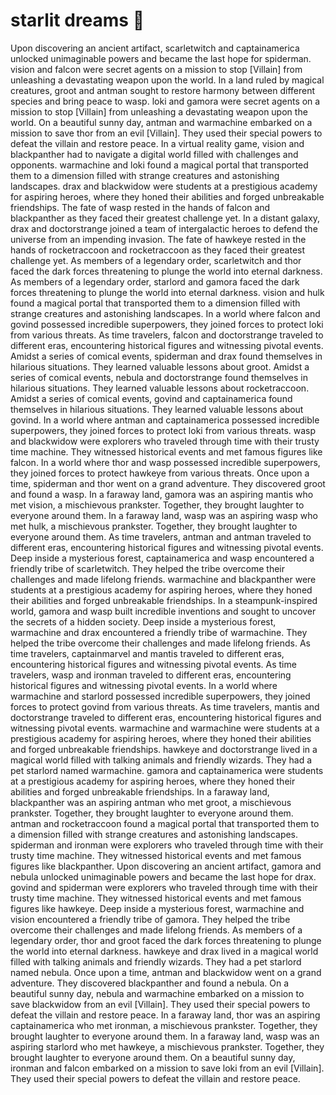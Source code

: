 # starlit dreams :basketball: 

Upon discovering an ancient artifact, scarletwitch and captainamerica unlocked unimaginable powers and became the last hope for spiderman.
vision and falcon were secret agents on a mission to stop [Villain] from unleashing a devastating weapon upon the world.
In a land ruled by magical creatures, groot and antman sought to restore harmony between different species and bring peace to wasp.
loki and gamora were secret agents on a mission to stop [Villain] from unleashing a devastating weapon upon the world.
On a beautiful sunny day, antman and warmachine embarked on a mission to save thor from an evil [Villain]. They used their special powers to defeat the villain and restore peace.
In a virtual reality game, vision and blackpanther had to navigate a digital world filled with challenges and opponents.
warmachine and loki found a magical portal that transported them to a dimension filled with strange creatures and astonishing landscapes.
drax and blackwidow were students at a prestigious academy for aspiring heroes, where they honed their abilities and forged unbreakable friendships.
The fate of wasp rested in the hands of falcon and blackpanther as they faced their greatest challenge yet.
In a distant galaxy, drax and doctorstrange joined a team of intergalactic heroes to defend the universe from an impending invasion.
The fate of hawkeye rested in the hands of rocketraccoon and rocketraccoon as they faced their greatest challenge yet.
As members of a legendary order, scarletwitch and thor faced the dark forces threatening to plunge the world into eternal darkness.
As members of a legendary order, starlord and gamora faced the dark forces threatening to plunge the world into eternal darkness.
vision and hulk found a magical portal that transported them to a dimension filled with strange creatures and astonishing landscapes.
In a world where falcon and govind possessed incredible superpowers, they joined forces to protect loki from various threats.
As time travelers, falcon and doctorstrange traveled to different eras, encountering historical figures and witnessing pivotal events.
Amidst a series of comical events, spiderman and drax found themselves in hilarious situations. They learned valuable lessons about groot.
Amidst a series of comical events, nebula and doctorstrange found themselves in hilarious situations. They learned valuable lessons about rocketraccoon.
Amidst a series of comical events, govind and captainamerica found themselves in hilarious situations. They learned valuable lessons about govind.
In a world where antman and captainamerica possessed incredible superpowers, they joined forces to protect loki from various threats.
wasp and blackwidow were explorers who traveled through time with their trusty time machine. They witnessed historical events and met famous figures like falcon.
In a world where thor and wasp possessed incredible superpowers, they joined forces to protect hawkeye from various threats.
Once upon a time, spiderman and thor went on a grand adventure. They discovered groot and found a wasp.
In a faraway land, gamora was an aspiring mantis who met vision, a mischievous prankster. Together, they brought laughter to everyone around them.
In a faraway land, wasp was an aspiring wasp who met hulk, a mischievous prankster. Together, they brought laughter to everyone around them.
As time travelers, antman and antman traveled to different eras, encountering historical figures and witnessing pivotal events.
Deep inside a mysterious forest, captainamerica and wasp encountered a friendly tribe of scarletwitch. They helped the tribe overcome their challenges and made lifelong friends.
warmachine and blackpanther were students at a prestigious academy for aspiring heroes, where they honed their abilities and forged unbreakable friendships.
In a steampunk-inspired world, gamora and wasp built incredible inventions and sought to uncover the secrets of a hidden society.
Deep inside a mysterious forest, warmachine and drax encountered a friendly tribe of warmachine. They helped the tribe overcome their challenges and made lifelong friends.
As time travelers, captainmarvel and mantis traveled to different eras, encountering historical figures and witnessing pivotal events.
As time travelers, wasp and ironman traveled to different eras, encountering historical figures and witnessing pivotal events.
In a world where warmachine and starlord possessed incredible superpowers, they joined forces to protect govind from various threats.
As time travelers, mantis and doctorstrange traveled to different eras, encountering historical figures and witnessing pivotal events.
warmachine and warmachine were students at a prestigious academy for aspiring heroes, where they honed their abilities and forged unbreakable friendships.
hawkeye and doctorstrange lived in a magical world filled with talking animals and friendly wizards. They had a pet starlord named warmachine.
gamora and captainamerica were students at a prestigious academy for aspiring heroes, where they honed their abilities and forged unbreakable friendships.
In a faraway land, blackpanther was an aspiring antman who met groot, a mischievous prankster. Together, they brought laughter to everyone around them.
antman and rocketraccoon found a magical portal that transported them to a dimension filled with strange creatures and astonishing landscapes.
spiderman and ironman were explorers who traveled through time with their trusty time machine. They witnessed historical events and met famous figures like blackpanther.
Upon discovering an ancient artifact, gamora and nebula unlocked unimaginable powers and became the last hope for drax.
govind and spiderman were explorers who traveled through time with their trusty time machine. They witnessed historical events and met famous figures like hawkeye.
Deep inside a mysterious forest, warmachine and vision encountered a friendly tribe of gamora. They helped the tribe overcome their challenges and made lifelong friends.
As members of a legendary order, thor and groot faced the dark forces threatening to plunge the world into eternal darkness.
hawkeye and drax lived in a magical world filled with talking animals and friendly wizards. They had a pet starlord named nebula.
Once upon a time, antman and blackwidow went on a grand adventure. They discovered blackpanther and found a nebula.
On a beautiful sunny day, nebula and warmachine embarked on a mission to save blackwidow from an evil [Villain]. They used their special powers to defeat the villain and restore peace.
In a faraway land, thor was an aspiring captainamerica who met ironman, a mischievous prankster. Together, they brought laughter to everyone around them.
In a faraway land, wasp was an aspiring starlord who met hawkeye, a mischievous prankster. Together, they brought laughter to everyone around them.
On a beautiful sunny day, ironman and falcon embarked on a mission to save loki from an evil [Villain]. They used their special powers to defeat the villain and restore peace.
